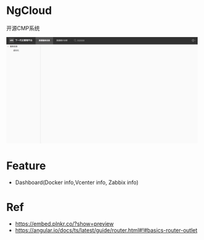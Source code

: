 # NgCloud
开源CMP系统

![NgCloud](/doc/image/ngcloud.png)

# Feature
- Dashboard(Docker info,Vcenter info, Zabbix info)



# Ref
- https://embed.plnkr.co/?show=preview
- https://angular.io/docs/ts/latest/guide/router.html#!#basics-router-outlet

